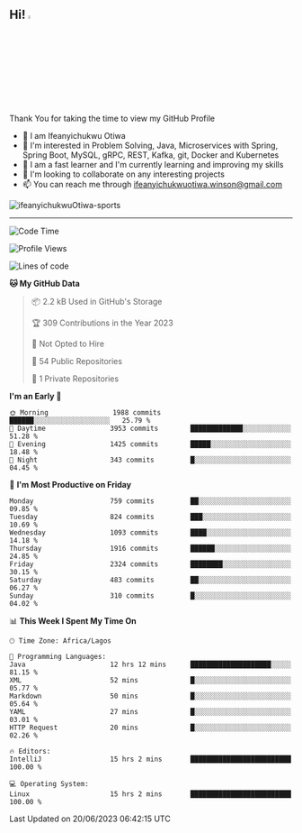 <!-- BLOG-POST-LIST:START --><!-- BLOG-POST-LIST:END -->

## Hi! <img src="https://media.giphy.com/media/hvRJCLFzcasrR4ia7z/giphy.gif" width="4%"> 

Thank You for taking the time to view my GitHub Profile

- 👋 I am Ifeanyichukwu Otiwa
- 👀 I'm interested in Problem Solving, Java, Microservices with Spring, Spring Boot, MySQL, gRPC, REST, Kafka, git, Docker and Kubernetes
- 🌱 I am a fast learner and I'm currently learning and improving my skills
- 💞️ I'm looking to collaborate on any interesting projects
- 📫 You can reach me through ifeanyichukwuotiwa.winson@gmail.com

<p align="left" marginTop="10px"> <img src="https://komarev.com/ghpvc/?username=ifeanyichukwuOtiwa-sports&label=Profile%20views&color=0e75b6&style=for-the-badge" alt="ifeanyichukwuOtiwa-sports" /> </p>

***

<!--START_SECTION:waka-->
![Code Time](http://img.shields.io/badge/Code%20Time-1%2C449%20hrs%206%20mins-blue)

![Profile Views](http://img.shields.io/badge/Profile%20Views-1-blue)

![Lines of code](https://img.shields.io/badge/From%20Hello%20World%20I%27ve%20Written-2.4%20million%20lines%20of%20code-blue)

**🐱 My GitHub Data** 

> 📦 2.2 kB Used in GitHub's Storage 
 > 
> 🏆 309 Contributions in the Year 2023
 > 
> 🚫 Not Opted to Hire
 > 
> 📜 54 Public Repositories 
 > 
> 🔑 1 Private Repositories 
 > 
**I'm an Early 🐤** 

```text
🌞 Morning                1988 commits        ██████░░░░░░░░░░░░░░░░░░░   25.79 % 
🌆 Daytime                3953 commits        █████████████░░░░░░░░░░░░   51.28 % 
🌃 Evening                1425 commits        █████░░░░░░░░░░░░░░░░░░░░   18.48 % 
🌙 Night                  343 commits         █░░░░░░░░░░░░░░░░░░░░░░░░   04.45 % 
```
📅 **I'm Most Productive on Friday** 

```text
Monday                   759 commits         ██░░░░░░░░░░░░░░░░░░░░░░░   09.85 % 
Tuesday                  824 commits         ███░░░░░░░░░░░░░░░░░░░░░░   10.69 % 
Wednesday                1093 commits        ████░░░░░░░░░░░░░░░░░░░░░   14.18 % 
Thursday                 1916 commits        ██████░░░░░░░░░░░░░░░░░░░   24.85 % 
Friday                   2324 commits        ████████░░░░░░░░░░░░░░░░░   30.15 % 
Saturday                 483 commits         ██░░░░░░░░░░░░░░░░░░░░░░░   06.27 % 
Sunday                   310 commits         █░░░░░░░░░░░░░░░░░░░░░░░░   04.02 % 
```


📊 **This Week I Spent My Time On** 

```text
🕑︎ Time Zone: Africa/Lagos

💬 Programming Languages: 
Java                     12 hrs 12 mins      ████████████████████░░░░░   81.15 % 
XML                      52 mins             █░░░░░░░░░░░░░░░░░░░░░░░░   05.77 % 
Markdown                 50 mins             █░░░░░░░░░░░░░░░░░░░░░░░░   05.64 % 
YAML                     27 mins             █░░░░░░░░░░░░░░░░░░░░░░░░   03.01 % 
HTTP Request             20 mins             █░░░░░░░░░░░░░░░░░░░░░░░░   02.26 % 

🔥 Editors: 
IntelliJ                 15 hrs 2 mins       █████████████████████████   100.00 % 

💻 Operating System: 
Linux                    15 hrs 2 mins       █████████████████████████   100.00 % 
```


 Last Updated on 20/06/2023 06:42:15 UTC
<!--END_SECTION:waka-->

<!--
<p align="center">
![trophy](https://github-profile-trophy.vercel.app/?username=ifeanyichukwuOtiwa-sports&theme=onedark) (https://github.com/ryo-ma/github-profile-trophy)
</p>
-->

<!---
ifeanyi-otiwa/ifeanyi-otiwa is a ✨ special ✨ repository because its `README.md` (this file) appears on your GitHub profile.
You can click the Preview link to take a look at your changes.
--->
